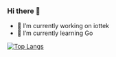 ### Hi there 👋

- 🔭 I’m currently working on iottek
- 🌱 I’m currently learning Go

[![Top Langs](https://github-readme-stats.vercel.app/api/top-langs/?username=liupzmin)](https://github.com/anuraghazra/github-readme-stats)


<!--
**liupzmin/liupzmin** is a ✨ _special_ ✨ repository because its `README.md` (this file) appears on your GitHub profile.

Here are some ideas to get you started:

- 🔭 I’m currently working on ...
- 🌱 I’m currently learning ...
- 👯 I’m looking to collaborate on ...
- 🤔 I’m looking for help with ...
- 💬 Ask me about ...
- 📫 How to reach me: ...
- 😄 Pronouns: ...
- ⚡ Fun fact: ...
-->
